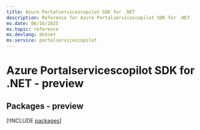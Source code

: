 ```yaml
---
title: Azure Portalservicescopilot SDK for .NET
description: Reference for Azure Portalservicescopilot SDK for .NET
ms.date: 06/16/2025
ms.topic: reference
ms.devlang: dotnet
ms.service: portalservicescopilot
---
```

# Azure Portalservicescopilot SDK for .NET - preview
## Packages - preview
[!INCLUDE [packages](portalservicescopilot-index.md)]